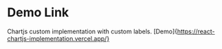 # Demo Link

Chartjs custom implementation with custom labels.
[Demo]{https://react-chartjs-implementation.vercel.app/}
